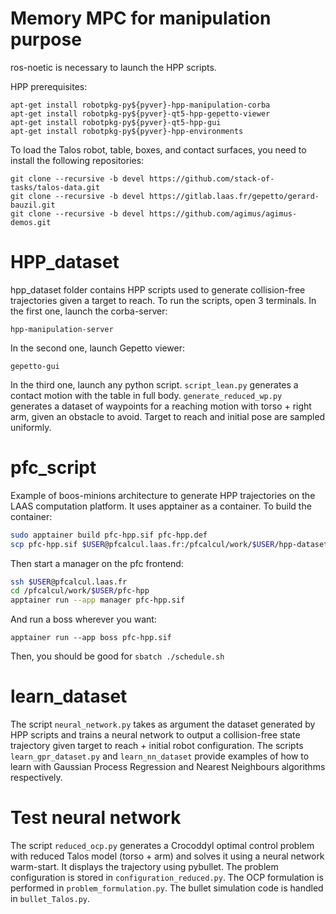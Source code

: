 # Memory MPC for manipulation purpose

ros-noetic is necessary to launch the HPP scripts.

HPP prerequisites: 
```pyver=$YourPythonVersion #(>=3.8)
apt-get install robotpkg-py${pyver}-hpp-manipulation-corba
apt-get install robotpkg-py${pyver}-qt5-hpp-gepetto-viewer
apt-get install robotpkg-py${pyver}-qt5-hpp-gui
apt-get install robotpkg-py${pyver}-hpp-environments
```

To load the Talos robot, table, boxes, and contact surfaces, you need to install the following repositories:
```
git clone --recursive -b devel https://github.com/stack-of-tasks/talos-data.git
git clone --recursive -b devel https://gitlab.laas.fr/gepetto/gerard-bauzil.git
git clone --recursive -b devel https://github.com/agimus/agimus-demos.git
```

# HPP_dataset

hpp_dataset folder contains HPP scripts used to generate collision-free trajectories given a target to reach. 
To run the scripts, open 3 terminals. In the first one, launch the corba-server:
```
hpp-manipulation-server
```

In the second one, launch Gepetto viewer:
```
gepetto-gui
```

In the third one, launch any python script. `script_lean.py` generates a contact motion with the table in full body. 
`generate_reduced_wp.py` generates a dataset of waypoints for a reaching motion with torso + right arm, given an obstacle to avoid. Target to reach and initial pose are sampled uniformly.

# pfc_script

Example of boos-minions architecture to generate HPP trajectories on the LAAS computation platform. It uses apptainer as a container.
To build the container:

```bash
sudo apptainer build pfc-hpp.sif pfc-hpp.def
scp pfc-hpp.sif $USER@pfcalcul.laas.fr:/pfcalcul/work/$USER/hpp-dataset/
```

Then start a manager on the pfc frontend:
```bash
ssh $USER@pfcalcul.laas.fr
cd /pfcalcul/work/$USER/pfc-hpp
apptainer run --app manager pfc-hpp.sif
```

And run a boss wherever you want:
```
apptainer run --app boss pfc-hpp.sif
```

Then, you should be good for `sbatch ./schedule.sh`

# learn_dataset

The script `neural_network.py` takes as argument the dataset generated by HPP scripts and trains a neural network to output a collision-free state trajectory given target to reach + initial robot configuration.
The scripts `learn_gpr_dataset.py` and `learn_nn_dataset` provide examples of how to learn with Gaussian Process Regression and Nearest Neighbours algorithms respectively.

# Test neural network

The script `reduced_ocp.py` generates a Crocoddyl optimal control problem with reduced Talos model (torso + arm) and solves it using a neural network warm-start. It displays the trajectory using pybullet. 
The problem configuration is stored in `configuration_reduced.py`.
The OCP formulation is performed in `problem_formulation.py`.
The bullet simulation code is handled in `bullet_Talos.py`. 
